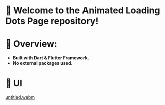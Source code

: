 # 🚀 Welcome to the Animated Loading Dots Page repository!



# 🔧 Overview:

* **Built with Dart & Flutter Framework.**<br>
* **No external packages used.**<br>


# 🎨 UI

[untitled.webm](https://github.com/user-attachments/assets/5c0fb803-6c38-4a75-9f5c-d07c8f8ce079)
